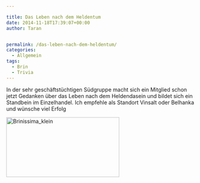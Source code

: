 ```yaml
---

title: Das Leben nach dem Heldentum
date: 2014-11-18T17:39:07+00:00
author: Taran


permalink: /das-leben-nach-dem-heldentum/
categories:
  - Allgemein
tags:
  - Brin
  - Trivia
---
```

In der sehr geschäftstüchtigen Südgruppe macht sich ein Mitglied schon jetzt Gedanken über das Leben nach dem Heldendasein und bildet sich ein Standbein im Einzelhandel. Ich empfehle als Standort Vinsalt oder Belhanka und wünsche viel Erfolg

[<img class="aligncenter size-medium wp-image-1148" src="http://www.phexkinder.de/wp-content/uploads/Brinissima_klein-300x159.jpg" alt="Brinissima_klein" width="300" height="159" srcset="http://www.phexkinder.de/wp-content/uploads/Brinissima_klein-300x159.jpg 300w, http://www.phexkinder.de/wp-content/uploads/Brinissima_klein.jpg 364w" sizes="(max-width: 300px) 100vw, 300px" />](http://www.phexkinder.de/wp-content/uploads/Brinissima_klein.jpg)